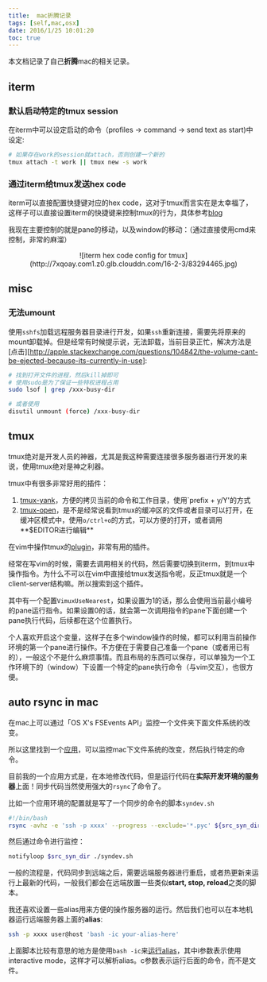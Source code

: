 ```yaml
---
title:  mac折腾记录
tags: [self,mac,osx]
date: 2016/1/25 10:01:20
toc: true
---
```


本文档记录了自己**折腾**mac的相关记录。

<!--more-->

## iterm

### 默认启动特定的tmux session

在iterm中可以设定启动的命令（profiles -> command -> send text as start)中设定:

```bash
# 如果存在work的session就attach，否则创建一个新的
tmux attach -t work || tmux new -s work
```

### 通过iterm给tmux发送hex code

iterm可以直接配置快捷键对应的hex code，这对于tmux而言实在是太幸福了，这样子可以直接设置iterm的快捷键来控制tmux的行为，具体参考[blog](http://cenalulu.github.io/linux/professional-tmux-skills/)

我现在主要控制的就是pane的移动，以及window的移动：（通过直接使用cmd来控制，非常的麻溜）

<center>
![iterm hex code config for tmux](http://7xqoay.com1.z0.glb.clouddn.com/16-2-3/83294465.jpg)
</center>

## misc

### 无法umount

使用`sshfs`加载远程服务器目录进行开发，如果`ssh`重新连接，需要先将原来的mount卸载掉。但是经常有时候提示说，无法卸载，当前目录正忙，解决方法是[点击][http://apple.stackexchange.com/questions/104842/the-volume-cant-be-ejected-because-its-currently-in-use]:

```bash
# 找到打开文件的进程，然后kill掉即可
# 使用sudo是为了保证一些特权进程占用
sudo lsof | grep /xxx-busy-dir

# 或者使用
disutil unmount (force) /xxx-busy-dir
```

## tmux

tmux绝对是开发人员的神器，尤其是我这种需要连接很多服务器进行开发的来说，使用tmux绝对是神之利器。

tmux中有很多非常好用的插件：

1. [tmux-yank](https://github.com/tmux-plugins/tmux-yank)，方便的拷贝当前的命令和工作目录，使用`prefix + y/Y'的方式
2. [tmux-open](https://github.com/tmux-plugins/tmux-open)，是不是经常说看到tmux的缓冲区的文件或者目录可以打开，在缓冲区模式中，使用`o/ctrl+o`的方式，可以方便的打开，或者调用**$EDITOR进行编辑**

在vim中操作tmux的[plugin](https://github.com/benmills/vimux)，非常有用的插件。

经常在写vim的时候，需要去调用相关的代码，然后需要切换到iterm，到tmux中操作指令。为什么不可以在vim中直接给tmux发送指令呢，反正tmux就是一个client-server结构嘛。所以搜索到这个插件。

其中有一个配置`VimuxUseNearest`，如果设置为1的话，那么会使用当前最小编号的pane运行指令。如果设置0的话，就会第一次调用指令的pane下面创建一个pane执行代码，后续都在这个位置执行。

个人喜欢开启这个变量，这样子在多个window操作的时候，都可以利用当前操作环境的第一个pane进行操作。不方便在于需要自己准备一个pane（或者用已有的），一般这个不是什么麻烦事情。而且布局的东西可以保存，可以单独为一个工作环境下的（window）下设置一个特定的pane执行命令（与vim交互），也很方便。

## auto rsync in mac

在mac上可以通过「OS X's FSEvents API」监控一个文件夹下面文件系统的改变。

所以这里找到一个[应用](https://github.com/ggreer/fsevents-tools)，可以监控mac下文件系统的改变，然后执行特定的命令。

目前我的一个应用方式是，在本地修改代码，但是运行代码在**实际开发环境的服务器**上面！同步代码当然使用强大的`rsync`了命令了。

比如一个应用环境的配置就是写了一个同步的命令的脚本`syndev.sh`

```bash syndev.sh
#!/bin/bash
rsync -avhz -e 'ssh -p xxxx' --progress --exclude='*.pyc' ${src_syn_dir} ${dst_user}@${dst_host}:${dst_path}
```

然后通过命令进行监控：

```bash autosyndev.sh
notifyloop $src_syn_dir ./syndev.sh
```

一般的流程是，代码同步到远端之后，需要远端服务器进行重启，或者热更新来运行上最新的代码，一般我们都会在远端放置一些类似**start, stop, reload**之类的脚本。

我还喜欢设置一些alias用来方便的操作服务器的运行。然后我们也可以在本地机器运行远端服务器上面的**alias**:

```bash
ssh -p xxxx user@host 'bash -ic your-alias-here'
```

上面脚本比较有意思的地方是使用`bash -ic`来[运行alias](http://stackoverflow.com/questions/1198378/ssh-command-execution-doesnt-consider-bashrc-bash-login-ssh-rc)，其中i参数表示使用interactive mode，这样才可以解析alias。c参数表示运行后面的命令，而不是文件。

